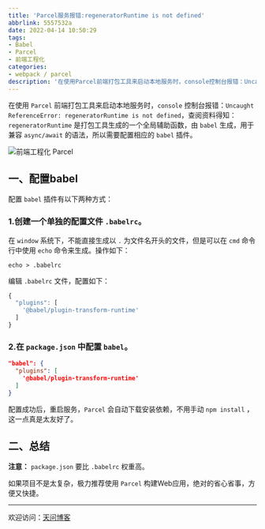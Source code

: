 ```yaml
---
title: 'Parcel服务报错:regeneratorRuntime is not defined'
abbrlink: 5557532a
date: 2022-04-14 10:50:29
tags:
- Babel
- Parcel
- 前端工程化
categories:
- webpack / parcel
description: '在使用Parcel前端打包工具来启动本地服务时，console控制台报错：Uncaught ReferenceError: regeneratorRuntime is not defined'
---
```


在使用 `Parcel` 前端打包工具来启动本地服务时，`console` 控制台报错：`Uncaught ReferenceError: regeneratorRuntime is not defined`，查阅资料得知：`regeneratorRuntime` 是打包工具生成的一个全局辅助函数，由 `babel` 生成，用于兼容 `async/await` 的语法，所以需要配置相应的 `babel` 插件。

![前端工程化 Parcel](https://tiven.cn/static/img/img-parcel-02-CNX0p6DL5IpDt52RYJmKR.jpg)

<!-- more -->

## 一、配置babel

配置 `babel` 插件有以下两种方式：

### 1.创建一个单独的配置文件 `.babelrc`。

在 `window` 系统下，不能直接生成以 `.` 为文件名开头的文件，但是可以在 `cmd` 命令行中使用 `echo` 命令来生成。操作如下：

```shell
echo > .babelrc
```

编辑 `.babelrc` 文件，配置如下：

```js
{
  "plugins": [
    '@babel/plugin-transform-runtime'
  ]
}
```

### 2.在 `package.json` 中配置 `babel`。

```json
"babel": {
  "plugins": [
    '@babel/plugin-transform-runtime'
  ]
}
```

配置成功后，重启服务，`Parcel` 会自动下载安装依赖，不用手动 `npm install` ，这一点真是太友好了。

## 二、总结

**注意：** `package.json` 要比 `.babelrc` 权重高。

如果项目不是太复杂，极力推荐使用 `Parcel` 构建Web应用，绝对的省心省事，方便又快捷。

---

欢迎访问：[天问博客](https://tiven.cn/p/5557532a/ "天问博客")
